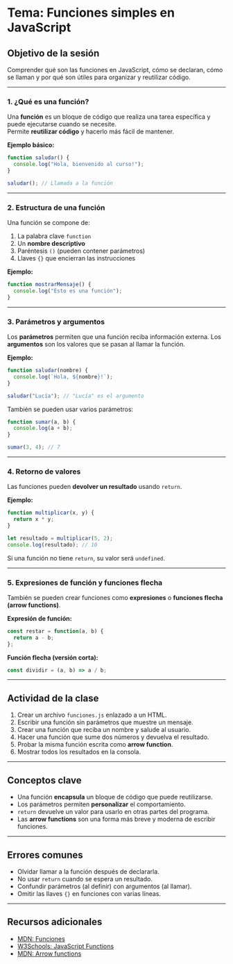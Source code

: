 # Tema: Funciones simples en JavaScript

## Objetivo de la sesión
Comprender qué son las funciones en JavaScript, cómo se declaran, cómo se llaman y por qué son útiles para organizar y reutilizar código.

---

### 1. ¿Qué es una función?
Una **función** es un bloque de código que realiza una tarea específica y puede ejecutarse cuando se necesite.  
Permite **reutilizar código** y hacerlo más fácil de mantener.

**Ejemplo básico:**
```js
function saludar() {
  console.log("Hola, bienvenido al curso!");
}

saludar(); // Llamada a la función
````

---

### 2. Estructura de una función

Una función se compone de:

1. La palabra clave `function`
2. Un **nombre descriptivo**
3. Paréntesis `()` (pueden contener parámetros)
4. Llaves `{}` que encierran las instrucciones

**Ejemplo:**

```js
function mostrarMensaje() {
  console.log("Esto es una función");
}
```

---

### 3. Parámetros y argumentos

Los **parámetros** permiten que una función reciba información externa.
Los **argumentos** son los valores que se pasan al llamar la función.

**Ejemplo:**

```js
function saludar(nombre) {
  console.log(`Hola, ${nombre}!`);
}

saludar("Lucía"); // "Lucía" es el argumento
```

También se pueden usar varios parámetros:

```js
function sumar(a, b) {
  console.log(a + b);
}

sumar(3, 4); // 7
```

---

### 4. Retorno de valores

Las funciones pueden **devolver un resultado** usando `return`.

**Ejemplo:**

```js
function multiplicar(x, y) {
  return x * y;
}

let resultado = multiplicar(5, 2);
console.log(resultado); // 10
```

Si una función no tiene `return`, su valor será `undefined`.

---

### 5. Expresiones de función y funciones flecha

También se pueden crear funciones como **expresiones** o **funciones flecha (arrow functions)**.

**Expresión de función:**

```js
const restar = function(a, b) {
  return a - b;
};
```

**Función flecha (versión corta):**

```js
const dividir = (a, b) => a / b;
```

---

## Actividad de la clase

1. Crear un archivo `funciones.js` enlazado a un HTML.
2. Escribir una función sin parámetros que muestre un mensaje.
3. Crear una función que reciba un nombre y salude al usuario.
4. Hacer una función que sume dos números y devuelva el resultado.
5. Probar la misma función escrita como **arrow function**.
6. Mostrar todos los resultados en la consola.

---

## Conceptos clave

* Una función **encapsula** un bloque de código que puede reutilizarse.
* Los parámetros permiten **personalizar** el comportamiento.
* `return` devuelve un valor para usarlo en otras partes del programa.
* Las **arrow functions** son una forma más breve y moderna de escribir funciones.

---

## Errores comunes

* Olvidar llamar a la función después de declararla.
* No usar `return` cuando se espera un resultado.
* Confundir parámetros (al definir) con argumentos (al llamar).
* Omitir las llaves `{}` en funciones con varias líneas.

---

## Recursos adicionales

* [MDN: Funciones](https://developer.mozilla.org/es/docs/Web/JavaScript/Guide/Functions)
* [W3Schools: JavaScript Functions](https://www.w3schools.com/js/js_functions.asp)
* [MDN: Arrow functions](https://developer.mozilla.org/es/docs/Web/JavaScript/Reference/Functions/Arrow_functions)